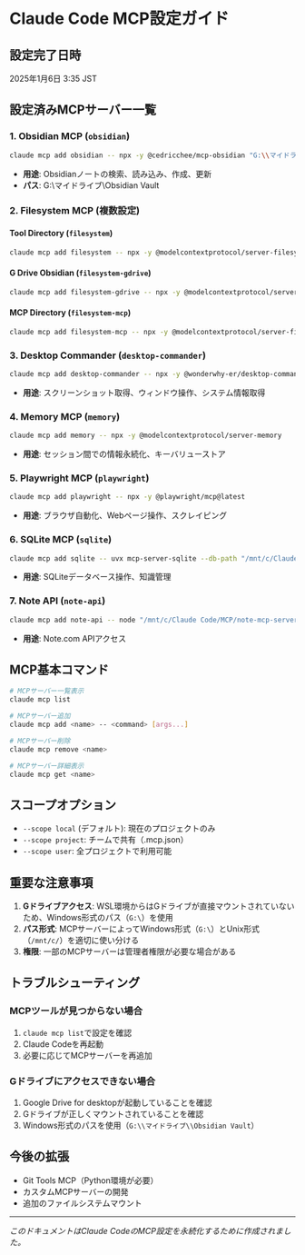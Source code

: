 # Claude Code MCP設定ガイド

## 設定完了日時
2025年1月6日 3:35 JST

## 設定済みMCPサーバー一覧

### 1. Obsidian MCP (`obsidian`)
```bash
claude mcp add obsidian -- npx -y @cedricchee/mcp-obsidian "G:\\マイドライブ\\Obsidian Vault"
```
- **用途**: Obsidianノートの検索、読み込み、作成、更新
- **パス**: G:\マイドライブ\Obsidian Vault

### 2. Filesystem MCP (複数設定)

#### Tool Directory (`filesystem`)
```bash
claude mcp add filesystem -- npx -y @modelcontextprotocol/server-filesystem "/mnt/c/Claude Code/tool"
```

#### G Drive Obsidian (`filesystem-gdrive`)
```bash
claude mcp add filesystem-gdrive -- npx -y @modelcontextprotocol/server-filesystem "G:\\マイドライブ\\Obsidian Vault"
```

#### MCP Directory (`filesystem-mcp`)
```bash
claude mcp add filesystem-mcp -- npx -y @modelcontextprotocol/server-filesystem "/mnt/c/Claude Code/MCP"
```

### 3. Desktop Commander (`desktop-commander`)
```bash
claude mcp add desktop-commander -- npx -y @wonderwhy-er/desktop-commander@latest
```
- **用途**: スクリーンショット取得、ウィンドウ操作、システム情報取得

### 4. Memory MCP (`memory`)
```bash
claude mcp add memory -- npx -y @modelcontextprotocol/server-memory
```
- **用途**: セッション間での情報永続化、キーバリューストア

### 5. Playwright MCP (`playwright`)
```bash
claude mcp add playwright -- npx -y @playwright/mcp@latest
```
- **用途**: ブラウザ自動化、Webページ操作、スクレイピング

### 6. SQLite MCP (`sqlite`)
```bash
claude mcp add sqlite -- uvx mcp-server-sqlite --db-path "/mnt/c/Claude Code/MCP/data/knowledge.db"
```
- **用途**: SQLiteデータベース操作、知識管理

### 7. Note API (`note-api`)
```bash
claude mcp add note-api -- node "/mnt/c/Claude Code/MCP/note-mcp-server/build/note-mcp-server-refactored.js"
```
- **用途**: Note.com APIアクセス

## MCP基本コマンド

```bash
# MCPサーバー一覧表示
claude mcp list

# MCPサーバー追加
claude mcp add <name> -- <command> [args...]

# MCPサーバー削除
claude mcp remove <name>

# MCPサーバー詳細表示
claude mcp get <name>
```

## スコープオプション

- `--scope local` (デフォルト): 現在のプロジェクトのみ
- `--scope project`: チームで共有（.mcp.json）
- `--scope user`: 全プロジェクトで利用可能

## 重要な注意事項

1. **Gドライブアクセス**: WSL環境からはGドライブが直接マウントされていないため、Windows形式のパス（`G:\`）を使用
2. **パス形式**: MCPサーバーによってWindows形式（`G:\`）とUnix形式（`/mnt/c/`）を適切に使い分ける
3. **権限**: 一部のMCPサーバーは管理者権限が必要な場合がある

## トラブルシューティング

### MCPツールが見つからない場合
1. `claude mcp list`で設定を確認
2. Claude Codeを再起動
3. 必要に応じてMCPサーバーを再追加

### Gドライブにアクセスできない場合
1. Google Drive for desktopが起動していることを確認
2. Gドライブが正しくマウントされていることを確認
3. Windows形式のパスを使用（`G:\\マイドライブ\\Obsidian Vault`）

## 今後の拡張

- Git Tools MCP（Python環境が必要）
- カスタムMCPサーバーの開発
- 追加のファイルシステムマウント

---
*このドキュメントはClaude CodeのMCP設定を永続化するために作成されました。*